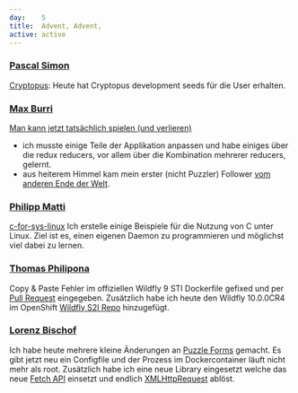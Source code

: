 ```yaml
---
day: 	5
title:	Advent, Advent,
active: active
---
```


### [Pascal Simon](https://github.com/psunix)
[Cryptopus](https://github.com/puzzle/cryptopus): Heute hat Cryptopus development seeds für die User erhalten.

### [Max Burri](https://github.com/mburri)
[Man kann jetzt tatsächlich spielen (und verlieren)](http://mburri.github.io/break-out/dist/index.html)
- ich musste einige Teile der Applikation anpassen und habe einiges über die redux reducers, vor allem über die Kombination mehrerer reducers, gelernt.
- aus heiterem Himmel kam mein erster (nicht Puzzler) Follower [vom anderen Ende der Welt](https://github.com/TomClarkson).

### [Philipp Matti](https://github.com/phil-matti)
[c-for-sys-linux](https://github.com/phil-matti/c-for-sys-linux) Ich erstelle einige Beispiele für die Nutzung von C unter Linux. Ziel ist es, einen eigenen Daemon zu programmieren und möglichst viel dabei zu lernen.

### [Thomas Philipona](https://github.com/phil-pona)
Copy & Paste Fehler im offiziellen Wildfly 9 STI Dockerfile gefixed und per [Pull Request](https://github.com/openshift/sti-wildfly/pull/62) eingegeben.
Zusätzlich habe ich heute den Wildfly 10.0.0CR4 im OpenShift [Wildfly S2I Repo](https://github.com/phil-pona/sti-wildfly/tree/dev/wildfly10) hinzugefügt.

### [Lorenz Bischof](https://github.com/lbischof)
Ich habe heute mehrere kleine Änderungen an [Puzzle Forms](https://github.com/lbischof/puzzle-forms) gemacht. Es gibt jetzt neu ein Configfile und der Prozess im Dockercontainer läuft nicht mehr als root. Zusätzlich habe ich eine neue Library eingesetzt welche das neue [Fetch API](https://developer.mozilla.org/en-US/docs/Web/API/Fetch_API) einsetzt und endlich [XMLHttpRequest](https://developer.mozilla.org/en-US/docs/Web/API/Fetch_API) ablöst.
